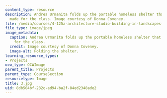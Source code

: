 ```yaml
---
content_type: resource
description: Andrea Urmanita folds up the portable homeless shelter that her team
  made for the class. Image courtesy of Donna Coveney.
file: /media/courses/4-125a-architecture-studio-building-in-landscapes-fall-2005/8db504bf232cad94ba2f84ed2348ade2_3.jpg
file_type: image/jpeg
image_metadata:
  caption: Andrea Urmanita folds up the portable homeless shelter that her team made
    for the class.
  credit: Image courtesy of Donna Coveney.
  image-alt: Folding the shelter.
learning_resource_types:
- Projects
ocw_type: OCWImage
parent_title: Projects
parent_type: CourseSection
resourcetype: Image
title: 3.jpg
uid: 8db504bf-232c-ad94-ba2f-84ed2348ade2
---
```

